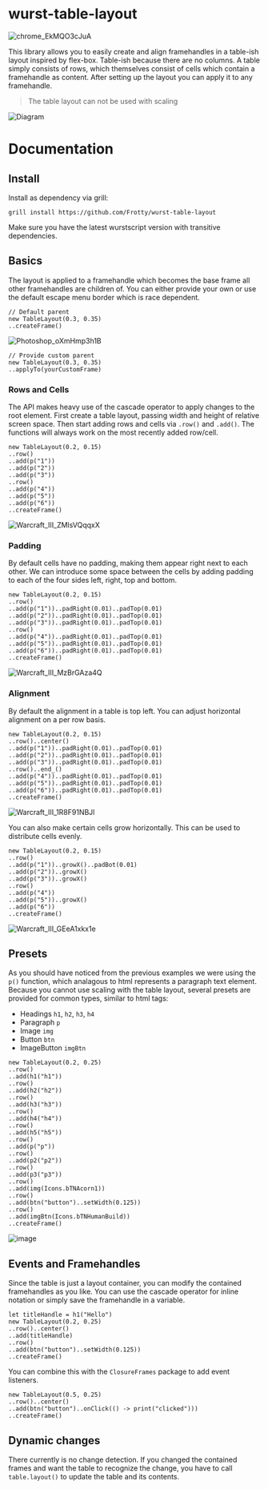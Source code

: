 # wurst-table-layout

![chrome_EkMQO3cJuA](https://user-images.githubusercontent.com/1486037/142081152-42348ece-7cfb-47db-a4e2-c9d552537f02.png)

This library allows you to easily create and align framehandles in a table-ish layout inspired by flex-box.
Table-ish because there are no columns. A table simply consists of rows, which themselves consist of cells which contain a framehandle as content.
After setting up the layout you can apply it to any framehandle.

> The table layout can not be used with scaling

![Diagram](https://user-images.githubusercontent.com/1486037/141851102-390b7136-41b1-4b8f-9197-be286a7a4ba5.png)

# Documentation

## Install

Install as dependency via grill:

`grill install https://github.com/Frotty/wurst-table-layout`

Make sure you have the latest wurstscript version with transitive dependencies.

## Basics

The layout is applied to a framehandle which becomes the base frame all other framehandles are children of.
You can either provide your own or use the default escape menu border which is race dependent.

```
// Default parent
new TableLayout(0.3, 0.35)
..createFrame()
```

![Photoshop_oXmHmp3h1B](https://user-images.githubusercontent.com/1486037/142065401-1f754d8d-5bf8-4376-baec-e608eef57f83.png)

```
// Provide custom parent
new TableLayout(0.3, 0.35)
..applyTo(yourCustomFrame)
```

### Rows and Cells

The API makes heavy use of the cascade operator to apply changes to the root element.
First create a table layout, passing width and height of relative screen space.
Then start adding rows and cells via `.row()` and `.add()`.
The functions will always work on the most recently added row/cell.

```
new TableLayout(0.2, 0.15)
..row()
..add(p("1"))
..add(p("2"))
..add(p("3"))
..row()
..add(p("4"))
..add(p("5"))
..add(p("6"))
..createFrame()
```

![Warcraft_III_ZMlsVQqqxX](https://user-images.githubusercontent.com/1486037/142065460-35d1eb89-ecb9-4573-9f4e-5438e947d8ec.png)

### Padding

By default cells have no padding, making them appear right next to each other. We can introduce some space between the cells by adding padding to each of the four sides left, right, top and bottom.

```
new TableLayout(0.2, 0.15)
..row()
..add(p("1"))..padRight(0.01)..padTop(0.01)
..add(p("2"))..padRight(0.01)..padTop(0.01)
..add(p("3"))..padRight(0.01)..padTop(0.01)
..row()
..add(p("4"))..padRight(0.01)..padTop(0.01)
..add(p("5"))..padRight(0.01)..padTop(0.01)
..add(p("6"))..padRight(0.01)..padTop(0.01)
..createFrame()
```

![Warcraft_III_MzBrGAza4Q](https://user-images.githubusercontent.com/1486037/142065482-3c9d8b72-6acf-4925-bb07-8378ffdde546.png)

### Alignment

By default the alignment in a table is top left. You can adjust horizontal alignment on a per row basis.

```
new TableLayout(0.2, 0.15)
..row()..center()
..add(p("1"))..padRight(0.01)..padTop(0.01)
..add(p("2"))..padRight(0.01)..padTop(0.01)
..add(p("3"))..padRight(0.01)..padTop(0.01)
..row()..end_()
..add(p("4"))..padRight(0.01)..padTop(0.01)
..add(p("5"))..padRight(0.01)..padTop(0.01)
..add(p("6"))..padRight(0.01)..padTop(0.01)
..createFrame()
```

![Warcraft_III_1R8F91NBJl](https://user-images.githubusercontent.com/1486037/142065499-73aabd15-1da1-4173-b081-ed1c6130ecfb.png)

You can also make certain cells grow horizontally. This can be used to distribute cells evenly.

```
new TableLayout(0.2, 0.15)
..row()
..add(p("1"))..growX()..padBot(0.01)
..add(p("2"))..growX()
..add(p("3"))..growX()
..row()
..add(p("4"))
..add(p("5"))..growX()
..add(p("6"))
..createFrame()
```

![Warcraft_III_GEeA1xkx1e](https://user-images.githubusercontent.com/1486037/142065518-b15fe6dd-579f-4616-a7bc-28d243a986eb.png)

## Presets

As you should have noticed from the previous examples we were using the `p()` function, which analagous to html represents a paragraph text element.
Because you cannot use scaling with the table layout, several presets are provided for common types, similar to html tags:

- Headings `h1`, `h2`, `h3`, `h4`
- Paragraph `p`
- Image `img`
- Button `btn`
- ImageButton `imgBtn`

```
new TableLayout(0.2, 0.25)
..row()
..add(h1("h1"))
..row()
..add(h2("h2"))
..row()
..add(h3("h3"))
..row()
..add(h4("h4"))
..row()
..add(h5("h5"))
..row()
..add(p("p"))
..row()
..add(p2("p2"))
..row()
..add(p3("p3"))
..row()
..add(img(Icons.bTNAcorn1))
..row()
..add(btn("button")..setWidth(0.125))
..row()
..add(imgBtn(Icons.bTNHumanBuild))
..createFrame()
```

![image](https://user-images.githubusercontent.com/1486037/166264855-d9e000f8-a452-4244-b193-400eb5dea243.png)


## Events and Framehandles

Since the table is just a layout container, you can modify the contained framehandles as you like.
You can use the cascade operator for inline notation or simply save the framehandle in a variable.

```
let titleHandle = h1("Hello")
new TableLayout(0.2, 0.25)
..row()..center()
..add(titleHandle)
..row()
..add(btn("button")..setWidth(0.125))
..createFrame()
```

You can combine this with the `ClosureFrames` package to add event listeners.

```
new TableLayout(0.5, 0.25)
..row()..center()
..add(btn("button")..onClick(() -> print("clicked")))
..createFrame()
```

## Dynamic changes

There currently is no change detection. If you changed the contained frames and want the table to recognize the change, you have to call `table.layout()` to update the table and its contents.
